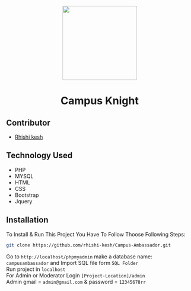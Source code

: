<p align="center">
    <a href="https://interiorbangladesh.com/" target="_blank">
        <img src="https://campusambassador.rayhansict.com/assets/img/logo.png" width="200px">
    </a>
    <h1 align="center">Campus Knight </h1>
</p>

## Contributor

-   <a href="https://github.com/rhishi-kesh" target="_blank">Rhishi kesh</a>

## Technology Used

- PHP
- MYSQL
- HTML
- CSS
- Bootstrap
- Jquery

## Installation

To Install & Run This Project You Have To Follow Thoose Following Steps:

```sh
git clone https://github.com/rhishi-kesh/Campus-Ambassador.git
```

Go to `http://localhost/phpmyadmin` make a database name: `campusambassador` and Import SQL file form `SQL Folder` <br> 
Run project in `localhost` <br>
For Admin or Moderator Login `[Project-Location]/admin` <br>
Admin gmail = `admin@gmail.com` & password = `12345678rr`
